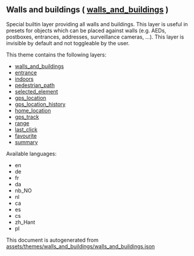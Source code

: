 [//]: # (WARNING: this file is automatically generated. Please find the sources at the bottom and edit those sources)



 Walls and buildings ( [walls_and_buildings](https://mapcomplete.org/walls_and_buildings) ) 
--------------------------------------------------------------------------------------------



Special builtin layer providing all walls and buildings. This layer is useful in presets for objects which can be placed against walls (e.g. AEDs, postboxes, entrances, addresses, surveillance cameras, …). This layer is invisible by default and not toggleable by the user.

This theme contains the following layers:



  - [walls_and_buildings](../Layers/walls_and_buildings.md)
  - [entrance](../Layers/entrance.md)
  - [indoors](../Layers/indoors.md)
  - [pedestrian_path](../Layers/pedestrian_path.md)
  - [selected_element](../Layers/selected_element.md)
  - [gps_location](../Layers/gps_location.md)
  - [gps_location_history](../Layers/gps_location_history.md)
  - [home_location](../Layers/home_location.md)
  - [gps_track](../Layers/gps_track.md)
  - [range](../Layers/range.md)
  - [last_click](../Layers/last_click.md)
  - [favourite](../Layers/favourite.md)
  - [summary](../Layers/summary.md)


Available languages:



  - en
  - de
  - fr
  - da
  - nb_NO
  - nl
  - ca
  - es
  - cs
  - zh_Hant
  - pl
 

This document is autogenerated from [assets/themes/walls_and_buildings/walls_and_buildings.json](https://github.com/pietervdvn/MapComplete/blob/develop/assets/themes/walls_and_buildings/walls_and_buildings.json)
